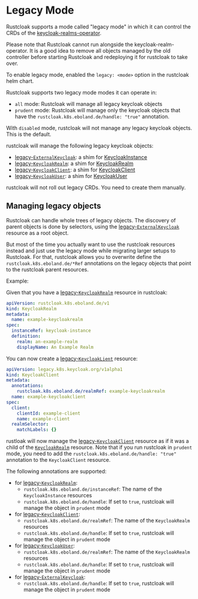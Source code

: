 # Legacy Mode

Rustcloak supports a mode called "legacy mode" in which it can control
the CRDs of the [keycloak-realms-operator][1].

Please note that Rustcloak cannot run alongside the
keycloak-realm-operator. It is a good idea to remove all objects
managed by the old controller before starting Rustcloak and redeploying
it for rustcloak to take over.

To enable legacy mode, enabled the `legacy: <mode>` option in the rustcloak
helm chart.

Rustcloak supports two legacy mode modes it can operate in:

- `all` mode: Rustcloak will manage all legacy keycloak objects
- `prudent` mode: Rustcloak will manage only the keycloak objects that have the
  `rustcloak.k8s.eboland.de/handle: "true"` annotation.

With `disabled` mode, rustcloak will not manage any legacy keycloak objects. This is the default.

rustcloak will manage the following legacy keycloak objects:

- [legacy-`ExternalKeycloak`][2]: a shim for [KeycloakInstance](../crds/keycloakinstance.md)
- [legacy-`KeycloakRealm`][5]: a shim for [KeycloakRealm](../crds/keycloakrealm.md)
- [legacy-`KeycloakClient`][3]: a shim for [KeycloakClient](../crds/keycloakclient.md)
- [legacy-`KeycloakUser`][4]: a shim for [KeycloakUser](../crds/keycloakuser.md)

<div class=warning>
rustcloak will not roll out legacy CRDs. You need to create them manually.
</div>

## Managing legacy objects

Rustcloak can handle whole trees of legacy objects. The discovery of parent objects is
done by selectors, using the [legacy-`ExternalKeycloak`][2] resource as a root object.

But most of the time you actually want to use the rustcloak resources instead and just
use the legacy mode while migrating larger setups to Rustcloak. For that, rustcloak
allows you to overwrite define the `rustcloak.k8s.eboland.de/*Ref` annotations on the legacy objects
that point to the rustcloak parent resources.

Example:

Given that you have a [legacy-`KeycloakRealm`][5] resource in rustcloak:

```yaml
apiVersion: rustcloak.k8s.eboland.de/v1
kind: KeycloakRealm
metadata:
  name: example-keycloakrealm
spec:
  instanceRef: keycloak-instance
  definition:
    realm: an-example-realm
    displayName: An Example Realm
```

You can now create a [legacy-`KeycloakLient`][3] resource:

```yaml
apiVersion: legacy.k8s.keycloak.org/v1alpha1
kind: KeycloakClient
metadata:
  annotations:
    rustcloak.k8s.eboland.de/realmRef: example-keycloakrealm
  name: example-keycloakclient
spec:
  client:
    clientId: example-client
    name: example-client
  realmSelector:
    matchLabels: {}
```

rustloak will now manage the [legacy-`KeycloakClient`][3] resource as if it was a child of
the [`KeycloakRealm`](../crds/keycloakrealm.md) resource. Note that if you run rustcloak in `prudent` mode,
you need to add the `rustcloak.k8s.eboland.de/handle: "true"` annotation to
the `KeycloakClient` resource.

The following annotations are supported:

- for [legacy-`KeycloakRealm`][5]:
  - `rustcloak.k8s.eboland.de/instanceRef`: The name of the `KeycloakInstance` resources
  - `rustcloak.k8s.eboland.de/handle`: If set to `true`, rustcloak will manage the object in `prudent` mode
- for [legacy-`KeycloakClient`][3]:
  - `rustcloak.k8s.eboland.de/realmRef`: The name of the `KeycloakRealm` resources
  - `rustcloak.k8s.eboland.de/handle`: If set to `true`, rustcloak will manage the object in `prudent` mode
- for [legacy-`KeycloakUser`][4]:
  - `rustcloak.k8s.eboland.de/realmRef`: The name of the `KeycloakRealm` resources
  - `rustcloak.k8s.eboland.de/handle`: If set to `true`, rustcloak will manage the object in `prudent` mode
- for [legacy-`ExternalKeycloak`][2]:
  - `rustcloak.k8s.eboland.de/handle`: If set to `true`, rustcloak will manage the object in `prudent` mode

[1]: https://github.com/keycloak/keycloak-realm-operator
[2]: https://github.com/keycloak/keycloak-realm-operator/blob/main/deploy/examples/external-keycloak.yaml
[3]: https://github.com/keycloak/keycloak-realm-operator/blob/main/deploy/examples/example-client.yaml
[4]: https://github.com/keycloak/keycloak-realm-operator/blob/main/deploy/examples/example-user.yaml
[5]: https://github.com/keycloak/keycloak-realm-operator/blob/main/deploy/examples/realm-legacy/example-realm.yaml
